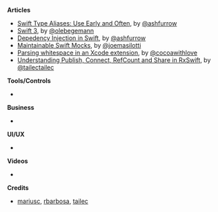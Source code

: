 **Articles**

* [Swift Type Aliases: Use Early and Often](http://artsy.github.io/blog/2016/06/24/typealias-for-great-good/), by [@ashfurrow](https://twitter.com/ashfurrow)
* [Swift 3](http://oleb.net/blog/2016/06/swift-3/), by [@olebegemann](https://twitter.com/olebegemann)
* [Depedency Injection in Swift](http://artsy.github.io/blog/2016/06/27/dependency-injection-in-swift/), by [@ashfurrow](https://twitter.com/ashfurrow)
* [Maintainable Swift Mocks](http://masilotti.com/maintainable-mocks/), by [@joemasilotti](https://twitter.com/joemasilotti)
* [Parsing whitespace in an Xcode extension](http://www.cocoawithlove.com/blog/2016/06/25/policing-whitespace.html), by [@cocoawithlove](https://twitter.com/cocoawithlove)
* [Understanding Publish, Connect, RefCount and Share in RxSwift](http://tailec.com/blog/understanding-publish-connect-refcount-share), by [@tailectailec](https://twitter.com/tailectailec)

**Tools/Controls**

*

**Business**

*

**UI/UX**

*

**Videos**

*

**Credits**

* [mariusc](https://github.com/mariusc), [rbarbosa](https://github.com/rbarbosa), [tailec](https://github.com/tailec)
